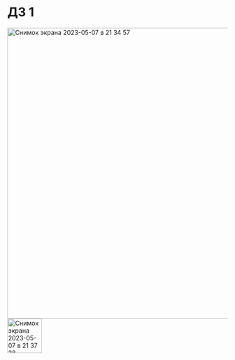 # ДЗ 1

<img width="664" alt="Снимок экрана 2023-05-07 в 21 34 57" src="https://user-images.githubusercontent.com/113594620/236696228-4dd22899-4b65-4fb3-b016-e0ed43f290f7.png">

<img width="79" alt="Снимок экрана 2023-05-07 в 21 37 28" src="https://user-images.githubusercontent.com/113594620/236696273-d5a6d5ed-fb06-468b-a738-ce8ca47aeba7.png">
